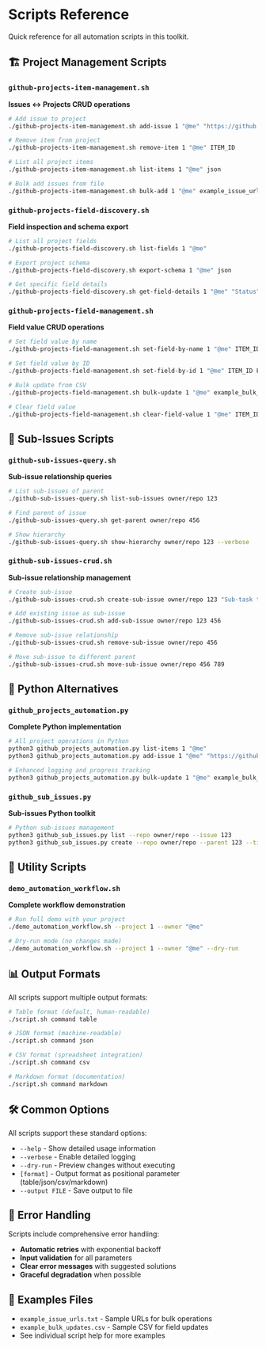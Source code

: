 # Scripts Reference

Quick reference for all automation scripts in this toolkit.

## 🏗️ Project Management Scripts

### `github-projects-item-management.sh`
**Issues ↔ Projects CRUD operations**

```bash
# Add issue to project
./github-projects-item-management.sh add-issue 1 "@me" "https://github.com/owner/repo/issues/123"

# Remove item from project  
./github-projects-item-management.sh remove-item 1 "@me" ITEM_ID

# List all project items
./github-projects-item-management.sh list-items 1 "@me" json

# Bulk add issues from file
./github-projects-item-management.sh bulk-add 1 "@me" example_issue_urls.txt
```

### `github-projects-field-discovery.sh`
**Field inspection and schema export**

```bash
# List all project fields
./github-projects-field-discovery.sh list-fields 1 "@me"

# Export project schema
./github-projects-field-discovery.sh export-schema 1 "@me" json

# Get specific field details
./github-projects-field-discovery.sh get-field-details 1 "@me" "Status"
```

### `github-projects-field-management.sh`
**Field value CRUD operations**

```bash
# Set field value by name
./github-projects-field-management.sh set-field-by-name 1 "@me" ITEM_ID "Status" "Done"

# Set field value by ID
./github-projects-field-management.sh set-field-by-id 1 "@me" ITEM_ID FIELD_ID OPTION_ID

# Bulk update from CSV
./github-projects-field-management.sh bulk-update 1 "@me" example_bulk_updates.csv

# Clear field value
./github-projects-field-management.sh clear-field-value 1 "@me" ITEM_ID "Priority"
```

## 🔗 Sub-Issues Scripts

### `github-sub-issues-query.sh`
**Sub-issue relationship queries**

```bash
# List sub-issues of parent
./github-sub-issues-query.sh list-sub-issues owner/repo 123

# Find parent of issue
./github-sub-issues-query.sh get-parent owner/repo 456

# Show hierarchy
./github-sub-issues-query.sh show-hierarchy owner/repo 123 --verbose
```

### `github-sub-issues-crud.sh`
**Sub-issue relationship management**

```bash
# Create sub-issue
./github-sub-issues-crud.sh create-sub-issue owner/repo 123 "Sub-task title" "Description"

# Add existing issue as sub-issue
./github-sub-issues-crud.sh add-sub-issue owner/repo 123 456

# Remove sub-issue relationship
./github-sub-issues-crud.sh remove-sub-issue owner/repo 456

# Move sub-issue to different parent
./github-sub-issues-crud.sh move-sub-issue owner/repo 456 789
```

## 🐍 Python Alternatives

### `github_projects_automation.py`
**Complete Python implementation**

```bash
# All project operations in Python
python3 github_projects_automation.py list-items 1 "@me"
python3 github_projects_automation.py add-issue 1 "@me" "https://github.com/owner/repo/issues/123"

# Enhanced logging and progress tracking
python3 github_projects_automation.py bulk-update 1 "@me" example_bulk_updates.csv --verbose
```

### `github_sub_issues.py`
**Sub-issues Python toolkit**

```bash
# Python sub-issues management
python3 github_sub_issues.py list --repo owner/repo --issue 123
python3 github_sub_issues.py create --repo owner/repo --parent 123 --title "New sub-task"
```

## 🔧 Utility Scripts

### `demo_automation_workflow.sh`
**Complete workflow demonstration**

```bash
# Run full demo with your project
./demo_automation_workflow.sh --project 1 --owner "@me"

# Dry-run mode (no changes made)
./demo_automation_workflow.sh --project 1 --owner "@me" --dry-run
```

## 📊 Output Formats

All scripts support multiple output formats:

```bash
# Table format (default, human-readable)
./script.sh command table

# JSON format (machine-readable)
./script.sh command json

# CSV format (spreadsheet integration) 
./script.sh command csv

# Markdown format (documentation)
./script.sh command markdown
```

## 🛠️ Common Options

All scripts support these standard options:

- `--help` - Show detailed usage information
- `--verbose` - Enable detailed logging
- `--dry-run` - Preview changes without executing
- `[format]` - Output format as positional parameter (table/json/csv/markdown)
- `--output FILE` - Save output to file

## 🚨 Error Handling

Scripts include comprehensive error handling:

- **Automatic retries** with exponential backoff
- **Input validation** for all parameters
- **Clear error messages** with suggested solutions
- **Graceful degradation** when possible

## 📝 Examples Files

- `example_issue_urls.txt` - Sample URLs for bulk operations
- `example_bulk_updates.csv` - Sample CSV for field updates
- See individual script help for more examples